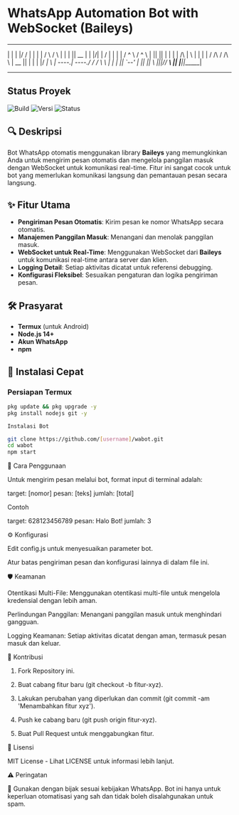 # WhatsApp Automation Bot with WebSocket (Baileys)

---

|  |  |  |/  /      |  |     |  |        /   \    /   \     |  |  |  ||   __  | |  |/|  |  /       |  |     |  |       /  ^  \  /  ^  \    |  ||  ||  |  | | |   /\   |  \       |  |     |  |      /  /\  /  /\  \   |   __   ||  |  | | |/  _|   \      |  ----.|  ----./  /    _/    \  \  |  |  |  ||  `--' | ||   ||    \     |||//          __\    ||  |__||_______|

---

## Status Proyek
![Build](https://img.shields.io/badge/build-passing-brightgreen)
![Versi](https://img.shields.io/badge/versi-1.0.0-blue)
![Status](https://img.shields.io/badge/status-aktif-success)

## 🔍 Deskripsi
Bot WhatsApp otomatis menggunakan library **Baileys** yang memungkinkan Anda untuk mengirim pesan otomatis dan mengelola panggilan masuk dengan WebSocket untuk komunikasi real-time. Fitur ini sangat cocok untuk bot yang memerlukan komunikasi langsung dan pemantauan pesan secara langsung.

## ✨ Fitur Utama
- **Pengiriman Pesan Otomatis**: Kirim pesan ke nomor WhatsApp secara otomatis.
- **Manajemen Panggilan Masuk**: Menangani dan menolak panggilan masuk.
- **WebSocket untuk Real-Time**: Menggunakan WebSocket dari **Baileys** untuk komunikasi real-time antara server dan klien.
- **Logging Detail**: Setiap aktivitas dicatat untuk referensi debugging.
- **Konfigurasi Fleksibel**: Sesuaikan pengaturan dan logika pengiriman pesan.

## 🛠 Prasyarat
- **Termux** (untuk Android)
- **Node.js 14+**
- **Akun WhatsApp**
- **npm**

## 🚀 Instalasi Cepat

### Persiapan Termux
```bash
pkg update && pkg upgrade -y
pkg install nodejs git -y

Instalasi Bot

git clone https://github.com/[username]/wabot.git
cd wabot
npm start
```

💬 Cara Penggunaan

Untuk mengirim pesan melalui bot, format input di terminal adalah:

target: [nomor] pesan: [teks] jumlah: [total]

Contoh

target: 628123456789 pesan: Halo Bot! jumlah: 3

⚙️ Konfigurasi

Edit config.js untuk menyesuaikan parameter bot.

Atur batas pengiriman pesan dan konfigurasi lainnya di dalam file ini.


🛡️ Keamanan

Otentikasi Multi-File: Menggunakan otentikasi multi-file untuk mengelola kredensial dengan lebih aman.

Perlindungan Panggilan: Menangani panggilan masuk untuk menghindari gangguan.

Logging Keamanan: Setiap aktivitas dicatat dengan aman, termasuk pesan masuk dan keluar.


🤝 Kontribusi

1. Fork Repository ini.


2. Buat cabang fitur baru (git checkout -b fitur-xyz).


3. Lakukan perubahan yang diperlukan dan commit (git commit -am 'Menambahkan fitur xyz').


4. Push ke cabang baru (git push origin fitur-xyz).


5. Buat Pull Request untuk menggabungkan fitur.



📜 Lisensi

MIT License - Lihat LICENSE untuk informasi lebih lanjut.

⚠️ Peringatan

🚨 Gunakan dengan bijak sesuai kebijakan WhatsApp. Bot ini hanya untuk keperluan otomatisasi yang sah dan tidak boleh disalahgunakan untuk spam.



